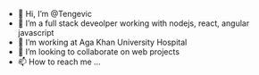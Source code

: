 - 👋 Hi, I’m @Tengevic
- 👀 I’m a full stack deveolper working with nodejs, react, angular javascript
- 🌱 I’m working at Aga Khan University Hospital
- 💞️ I’m looking to collaborate on web projects
- 📫 How to reach me ...

<!---
Tengevic/Tengevic is a ✨ special ✨ repository because its `README.md` (this file) appears on your GitHub profile.
You can click the Preview link to take a look at your changes.
--->
